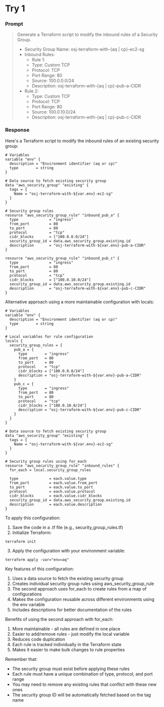 # Try 1
### Prompt
> Generate a Terraform script to modify the inbound rules  of a Security Group.
> 
> * Security Group Name: osj-terraform-with-{aq | cp}-ec2-sg
> * Inbound Rules:
>   * Rule 1:
>    - Type: Custom TCP
>    - Protocol: TCP
>    - Port Range: 80
>    - Source: 100.0.0.0/24
>    - Description: osj-terraform-with-{aq | cp}-pub-a-CIDR
>  * Rule 2:
>    - Type: Custom TCP
>    - Protocol: TCP
>    - Port Range: 80
>    - Source: 100.0.10.0/24
>    - Description: osj-terraform-with-{aq | cp}-pub-c-CIDR


### Response
Here's a Terraform script to modify the inbound rules of an existing security group:
```hcl
# Variables
variable "env" {
  description = "Environment identifier (aq or cp)"
  type        = string
}

# Data source to fetch existing security group
data "aws_security_group" "existing" {
  tags = {
    Name = "osj-terraform-with-${var.env}-ec2-sg"
  }
}

# Security group rules
resource "aws_security_group_rule" "inbound_pub_a" {
  type              = "ingress"
  from_port         = 80
  to_port           = 80
  protocol          = "tcp"
  cidr_blocks       = ["100.0.0.0/24"]
  security_group_id = data.aws_security_group.existing.id
  description       = "osj-terraform-with-${var.env}-pub-a-CIDR"
}

resource "aws_security_group_rule" "inbound_pub_c" {
  type              = "ingress"
  from_port         = 80
  to_port           = 80
  protocol          = "tcp"
  cidr_blocks       = ["100.0.10.0/24"]
  security_group_id = data.aws_security_group.existing.id
  description       = "osj-terraform-with-${var.env}-pub-c-CIDR"
}
```

Alternative approach using a more maintainable configuration with locals:
```hcl
# Variables
variable "env" {
  description = "Environment identifier (aq or cp)"
  type        = string
}

# Local variables for rule configuration
locals {
  security_group_rules = {
    pub_a = {
      type        = "ingress"
      from_port   = 80
      to_port     = 80
      protocol    = "tcp"
      cidr_blocks = ["100.0.0.0/24"]
      description = "osj-terraform-with-${var.env}-pub-a-CIDR"
    }
    pub_c = {
      type        = "ingress"
      from_port   = 80
      to_port     = 80
      protocol    = "tcp"
      cidr_blocks = ["100.0.10.0/24"]
      description = "osj-terraform-with-${var.env}-pub-c-CIDR"
    }
  }
}

# Data source to fetch existing security group
data "aws_security_group" "existing" {
  tags = {
    Name = "osj-terraform-with-${var.env}-ec2-sg"
  }
}

# Security group rules using for_each
resource "aws_security_group_rule" "inbound_rules" {
  for_each = local.security_group_rules

  type              = each.value.type
  from_port         = each.value.from_port
  to_port           = each.value.to_port
  protocol          = each.value.protocol
  cidr_blocks       = each.value.cidr_blocks
  security_group_id = data.aws_security_group.existing.id
  description       = each.value.description
}
```

To apply this configuration:
1. Save the code in a .tf file (e.g., security_group_rules.tf)
2. Initialize Terraform:
```hcl
terraform init
```

3. Apply the configuration with your environment variable:
```hcl
terraform apply -var="env=aq"
```

Key features of this configuration:
1. Uses a data source to fetch the existing security group
2. Creates individual security group rules using aws_security_group_rule
3. The second approach uses for_each to create rules from a map of configurations
4. Makes the configuration reusable across different environments using the env variable
5. Includes descriptions for better documentation of the rules

Benefits of using the second approach with for_each:
1. More maintainable - all rules are defined in one place
2. Easier to add/remove rules - just modify the local variable
3. Reduces code duplication
4. Each rule is tracked individually in the Terraform state
5. Makes it easier to make bulk changes to rule properties

Remember that:
* The security group must exist before applying these rules
* Each rule must have a unique combination of type, protocol, and port range
* You may need to remove any existing rules that conflict with these new ones
* The security group ID will be automatically fetched based on the tag name

